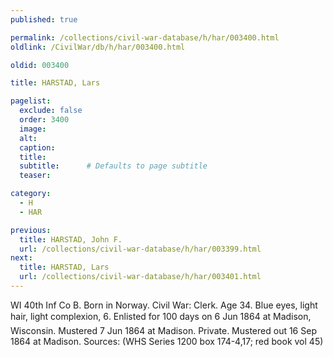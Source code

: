 ```yaml
---
published: true

permalink: /collections/civil-war-database/h/har/003400.html
oldlink: /CivilWar/db/h/har/003400.html

oldid: 003400

title: HARSTAD, Lars

pagelist:
  exclude: false
  order: 3400
  image: 
  alt:
  caption:
  title:
  subtitle:      # Defaults to page subtitle
  teaser:

category: 
  - H 
  - HAR

previous:
  title: HARSTAD, John F.
  url: /collections/civil-war-database/h/har/003399.html  
next:
  title: HARSTAD, Lars
  url: /collections/civil-war-database/h/har/003401.html   
---
```

WI 40th Inf Co B. Born in Norway. Civil War: Clerk. Age 34. Blue eyes, light hair, light complexion, 6&#146;. Enlisted for 100 days on 6 Jun 1864 at Madison, Wisconsin. Mustered 7 Jun 1864 at Madison. Private. Mustered out 16 Sep 1864 at Madison. Sources: (WHS Series 1200 box 174-4,17; red book vol 45)